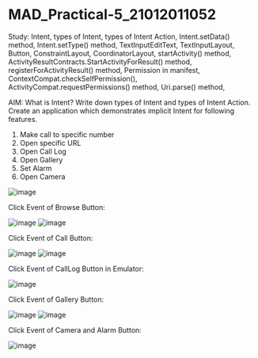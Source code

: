 # MAD_Practical-5_21012011052

Study: Intent, types of Intent, types of Intent Action, Intent.setData() method, Intent.setType() method, TextInputEditText, TextInputLayout, Button, ConstraintLayout, CoordinatorLayout, startActivity() method, ActivityResultContracts.StartActivityForResult() method, registerForActivityResult() method, Permission in manifest, ContextCompat.checkSelfPermission(), ActivityCompat.requestPermissions() method, Uri.parse() method, 

AIM: What is Intent? Write down types of Intent and types of Intent Action. Create an application which demonstrates implicit Intent for following features. 

1. Make call to specific number
2. Open specific URL
3. Open Call Log
4. Open Gallery
5. Set Alarm
6. Open Camera

![image](https://github.com/MojoSmit07/MAD_Practical-5_21012011052/assets/98140609/a685c1a8-d4fc-499d-a9a2-754670a4df98)

Click Event of Browse Button:

  ![image](https://github.com/MojoSmit07/MAD_Practical-5_21012011052/assets/98140609/2727f3d6-8878-4f5e-a24e-cf1d4602a110)
  ![image](https://github.com/MojoSmit07/MAD_Practical-5_21012011052/assets/98140609/70771e59-e559-41d2-bb6d-8b40564b94c7)

Click Event of Call Button:

  ![image](https://github.com/MojoSmit07/MAD_Practical-5_21012011052/assets/98140609/13ba9cca-08b1-4c45-a543-219f2230a53c)
  ![image](https://github.com/MojoSmit07/MAD_Practical-5_21012011052/assets/98140609/94856cbf-4153-4feb-9b6e-7ddc00e2eccc)

Click Event of CallLog Button in Emulator:

  ![image](https://github.com/MojoSmit07/MAD_Practical-5_21012011052/assets/98140609/6e817662-2799-400b-9c65-e9e64b50ad56)

Click Event of Gallery Button:

  ![image](https://github.com/MojoSmit07/MAD_Practical-5_21012011052/assets/98140609/f8b6d098-506d-42f0-b002-6df01a8c2dd4)
  ![image](https://github.com/MojoSmit07/MAD_Practical-5_21012011052/assets/98140609/60c01410-54e0-44fc-92cc-08287e0db6ff)

Click Event of Camera and Alarm Button:

  ![image](https://github.com/MojoSmit07/MAD_Practical-5_21012011052/assets/98140609/539e8df1-e62c-4d39-8ec5-ebc785efd9df)






